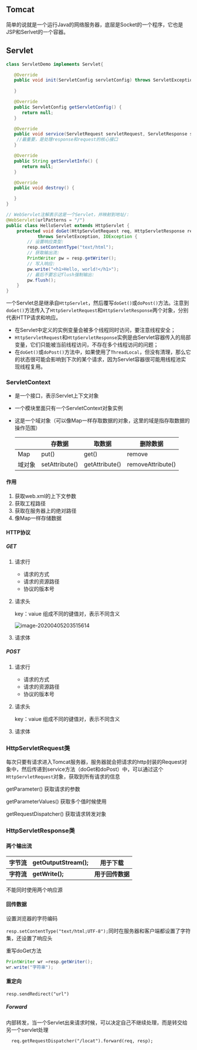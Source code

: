 

## Tomcat

简单的说就是一个运行Java的网络服务器，底层是Socket的一个程序，它也是JSP和Serlvet的一个容器。

## Servlet

```java
class ServletDemo implements Servlet{

   @Override
   public void init(ServletConfig servletConfig) throws ServletException {
      
   }

   @Override
   public ServletConfig getServletConfig() {
      return null;
   }

   @Override
   public void service(ServletRequest servletRequest, ServletResponse servletResponse) throws ServletException, IOException {
	//最重要，是处理response和request的核心接口
   }

   @Override
   public String getServletInfo() {
      return null;
   }

   @Override
   public void destroy() {

   }
}
```

```java
// WebServlet注解表示这是一个Servlet，并映射到地址/:
@WebServlet(urlPatterns = "/")
public class HelloServlet extends HttpServlet {
    protected void doGet(HttpServletRequest req, HttpServletResponse resp)
            throws ServletException, IOException {
        // 设置响应类型:
        resp.setContentType("text/html");
        // 获取输出流:
        PrintWriter pw = resp.getWriter();
        // 写入响应:
        pw.write("<h1>Hello, world!</h1>");
        // 最后不要忘记flush强制输出:
        pw.flush();
    }
}
```

一个Servlet总是继承自`HttpServlet`，然后覆写`doGet()`或`doPost()`方法。注意到`doGet()`方法传入了`HttpServletRequest`和`HttpServletResponse`两个对象，分别代表HTTP请求和响应。

- 在Servlet中定义的实例变量会被多个线程同时访问，要注意线程安全；
- `HttpServletRequest`和`HttpServletResponse`实例是由Servlet容器传入的局部变量，它们只能被当前线程访问，不存在多个线程访问的问题；
- 在`doGet()`或`doPost()`方法中，如果使用了`ThreadLocal`，但没有清理，那么它的状态很可能会影响到下次的某个请求，因为Servlet容器很可能用线程池实现线程复用。

### ServletContext

+ 是一个接口，表示Servlet上下文对象

+ 一个模块里面只有一个ServletContext对象实例

+ 这是一个域对象（可以像Map一样存取数据的对象，这里的域是指存取数据的操作范围）

  |        | 存数据         | 取数据         | 删除数据          |
  | ------ | -------------- | -------------- | ----------------- |
  | Map    | put()          | get()          | remove            |
  | 域对象 | setAttribute() | getAttribute() | removeAttribute() |

#### 作用

1. 获取web.xml的上下文参数
2. 获取工程路径
3. 获取在服务器上的绝对路径
4. 像Map一样存储数据

#### HTTP协议

##### GET

1. 请求行

   + 请求的方式
   + 请求的资源路径
   + 协议的版本号

2. 请求头

   key：vaiue 组成不同的键值对，表示不同含义

   ![image-20200405203515614](C:\Users\admin\AppData\Roaming\Typora\typora-user-images\image-20200405203515614.png)

   

3. 请求体

##### POST

1. 请求行

   + 请求的方式
   + 请求的资源路径
   + 协议的版本号

2. 请求头

   key：vaiue 组成不同的键值对，表示不同含义

3. 请求体

### HttpServletRequest类

每次只要有请求进入Tomcat服务器，服务器就会把请求的http封装的Request对象中，然后传递到service方法（doGet和doPost）中，可以通过这个`HttpServletRequest`对象，获取到所有请求的信息

getParameter() 获取请求的参数

getParameterValues() 获取多个值时候使用 

getRequestDispatcher() 获取请求转发对象

### HttpServletResponse类

#### 两个输出流

| 字节流     | getOutputStream(); | 用于下载         |
| ---------- | ------------------ | ---------------- |
| **字符流** | **getWrite();**    | **用于回传数据** |

不能同时使用两个响应源

#### 回传数据

设置浏览器的字符编码

`resp.setContentType("text/html;UTF-8");`同时在服务器和客户端都设置了字符集，还设置了响应头

重写doGet方法

```java
PrintWriter wr =resp.getWriter();
wr.write("字符串");
```

#### 重定向

`resp.sendRedirect("url")`

##### Forward

内部转发，当一个Servlet出来请求时候，可以决定自己不继续处理，而是转交给另一个servlet处理

```
  req.getRequestDispatcher("/locat").forward(req, resp);
```